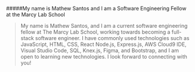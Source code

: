 
#####My name is Mathew Santos and I am a Software Engineering Fellow at the Marcy Lab School

> My name is Mathew Santos, and I am a current software engineering fellow at The Marcy Lab School, working towards becoming a full-stack software engineer. I have commonly used technologies such as JavaScript, HTML, CSS, React Node.js, Express.js, AWS Cloud9 IDE, Visual Studio Code, SQL, Knex.js, Figma, and Bootstrap, and I am open to learning new technologies. I look forward to connecting with you!
